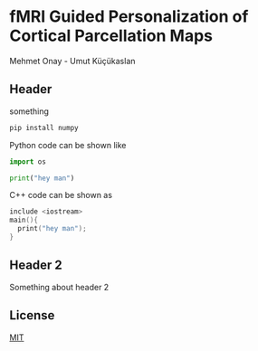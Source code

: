 # fMRI Guided Personalization of Cortical Parcellation Maps

Mehmet Onay - Umut Küçükaslan

## Header

something

```bash
pip install numpy
```

Python code can be shown like
```python
import os

print("hey man")
```

C++ code can be shown as 
```c++
include <iostream>
main(){
  print("hey man");
}
```

## Header 2
Something about header 2

## License
[MIT](https://choosealicense.com/licenses/mit/)
